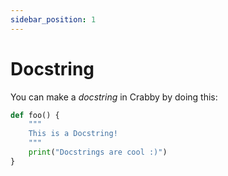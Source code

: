 ```yaml
---
sidebar_position: 1
---
```


# Docstring

You can make a *docstring* in Crabby by doing this:

```py
def foo() {
    """
    This is a Docstring!
    """
    print("Docstrings are cool :)")
}
```
